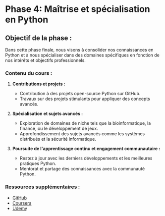 # Phase 4: Maîtrise et spécialisation en Python

## Objectif de la phase :

Dans cette phase finale, nous visons à consolider nos connaissances en Python et à nous spécialiser dans des domaines spécifiques en fonction de nos intérêts et objectifs professionnels.

### Contenu du cours :

1. **Contributions et projets :**
   - Contribution à des projets open-source Python sur GitHub.
   - Travaux sur des projets stimulants pour appliquer des concepts avancés.

2. **Spécialisation et sujets avancés :**
   - Exploration de domaines de niche tels que la bioinformatique, la finance, ou le développement de jeux.
   - Approfondissement des sujets avancés comme les systèmes distribués et la sécurité informatique.

3. **Poursuite de l'apprentissage continu et engagement communautaire :**
   - Restez à jour avec les derniers développements et les meilleures pratiques Python.
   - Mentorat et partage des connaissances avec la communauté Python.

### Ressources supplémentaires :

- [GitHub](https://github.com/)
- [Coursera](https://www.coursera.org/)
- [Udemy](https://www.udemy.com/)
